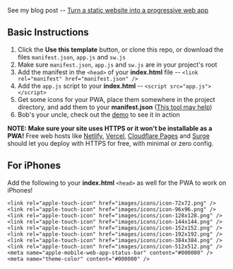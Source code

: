 See my blog post -- [Turn a static website into a progressive web app](https://fullmetalbrackets.com/blog/turn-static-website-into-pwa)

## Basic Instructions
1. Click the **Use this template** button, or clone this repo, or download the files `manifest.json`, `app.js` and `sw.js`
2. Make sure `manifest.json`, `app.js` and `sw.js` are in your project's root
3. Add the manifest in the `<head>` of your **index.html** file -- `<link rel="manifest" href="manifest.json" />`
4. Add the `app.js` script to your **index.html** -- `<script src="app.js"></script>`
5. Get some icons for your PWA, place them somewhere in the project directory, and add them to your **manifest.json** ([This tool may help](https://www.pwabuilder.com))
7. Bob's your uncle, check out the [demo](https://pwa-template.surge.sh) to see it in action

**NOTE: Make sure your site uses HTTPS or it won't be installable as a PWA!** Free web hosts like [Netlify](https://netlify.com), [Vercel](https://vercel.com), [Cloudflare Pages](https://pages.cloudflare.com) and [Surge](https://surge.sh) should let you deploy with HTTPS for free, with minimal or zero config.

## For iPhones
Add the following to your **index.html** `<head>` as well for the PWA to work on iPhones!
```
<link rel="apple-touch-icon" href="images/icons/icon-72x72.png" />
<link rel="apple-touch-icon" href="images/icons/icon-96x96.png" />
<link rel="apple-touch-icon" href="images/icons/icon-128x128.png" />
<link rel="apple-touch-icon" href="images/icons/icon-144x144.png" />
<link rel="apple-touch-icon" href="images/icons/icon-152x152.png" />
<link rel="apple-touch-icon" href="images/icons/icon-192x192.png" />
<link rel="apple-touch-icon" href="images/icons/icon-384x384.png" />
<link rel="apple-touch-icon" href="images/icons/icon-512x512.png" />
<meta name="apple-mobile-web-app-status-bar" content="#000000" />
<meta name="theme-color" content="#000000" />
```
